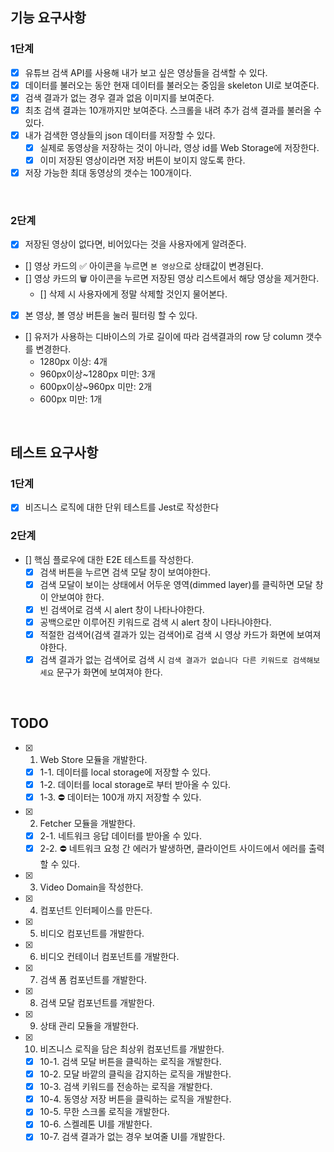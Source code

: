 ## 기능 요구사항
### 1단계
- [x] 유튜브 검색 API를 사용해 내가 보고 싶은 영상들을 검색할 수 있다.
- [x] 데이터를 불러오는 동안 현재 데이터를 불러오는 중임을 skeleton UI로 보여준다.
- [x] 검색 결과가 없는 경우 결과 없음 이미지를 보여준다.
- [x] 최초 검색 결과는 10개까지만 보여준다. 스크롤을 내려 추가 검색 결과를 불러올 수 있다.
- [x] 내가 검색한 영상들의 json 데이터를 저장할 수 있다.
  - [x] 실제로 동영상을 저장하는 것이 아니라, 영상 id를 Web Storage에 저장한다.
  - [x] 이미 저장된 영상이라면 저장 버튼이 보이지 않도록 한다.
- [x] 저장 가능한 최대 동영상의 갯수는 100개이다.

<br>

### 2단계
- [x] 저장된 영상이 없다면, 비어있다는 것을 사용자에게 알려준다.
- [] 영상 카드의 ✅  아이콘을 누르면 `본 영상`으로 상태값이 변경된다.
- [] 영상 카드의 🗑️ 아이콘을 누르면 저장된 영상 리스트에서 해당 영상을 제거한다.
  - [] 삭제 시 사용자에게 정말 삭제할 것인지 물어본다.
- [x] 본 영상, 볼 영상 버튼을 눌러 필터링 할 수 있다.
- [] 유저가 사용하는 디바이스의 가로 길이에 따라 검색결과의 row 당 column 갯수를 변경한다.
  - 1280px 이상: 4개
  - 960px이상~1280px 미만: 3개
  - 600px이상~960px 미만: 2개
  - 600px 미만: 1개

<br>

## 테스트 요구사항
### 1단계
- [x] 비즈니스 로직에 대한 단위 테스트를 Jest로 작성한다
### 2단계
- [] 핵심 플로우에 대한 E2E 테스트를 작성한다.
  - [x] 검색 버튼을 누르면 검색 모달 창이 보여야한다.
  - [x] 검색 모달이 보이는 상태에서 어두운 영역(dimmed layer)를 클릭하면 모달 창이 안보여야 한다.
  - [x] 빈 검색어로 검색 시 alert 창이 나타나야한다.
  - [x] 공백으로만 이루어진 키워드로 검색 시 alert 창이 나타나야한다.
  - [x] 적절한 검색어(검색 결과가 있는 검색어)로 검색 시 영상 카드가 화면에 보여져야한다.
  - [x] 검색 결과가 없는 검색어로 검색 시 `검색 결과가 없습니다 다른 키워드로 검색해보세요` 문구가 화면에 보여져야 한다.

<br>

## TODO
- [x] 1. Web Store 모듈을 개발한다.
  - [x] 1-1. 데이터를 local storage에 저장할 수 있다.
  - [x] 1-2. 데이터를 local storage로 부터 받아올 수 있다.
  - [x] 1-3. ⛔️ 데이터는 100개 까지 저장할 수 있다.

- [x] 2. Fetcher 모듈을 개발한다.
  - [x] 2-1. 네트워크 응답 데이터를 받아올 수 있다.
  - [x] 2-2. ⛔️ 네트워크 요청 간 에러가 발생하면, 클라이언트 사이드에서 에러를 출력할 수 있다.

- [x] 3. Video Domain을 작성한다.

- [x] 4. 컴포넌트 인터페이스를 만든다.

- [x] 5. 비디오 컴포넌트를 개발한다.

- [x] 6. 비디오 컨테이너 컴포넌트를 개발한다.

- [x] 7. 검색 폼 컴포넌트를 개발한다.

- [x] 8. 검색 모달 컴포넌트를 개발한다.

- [x] 9. 상태 관리 모듈을 개발한다.

- [x] 10. 비즈니스 로직을 담은 최상위 컴포넌트를 개발한다.
  - [x] 10-1. 검색 모달 버튼을 클릭하는 로직을 개발한다.
  - [x] 10-2. 모달 바깥의 클릭을 감지하는 로직을 개발한다.
  - [x] 10-3. 검색 키워드를 전송하는 로직을 개발한다.
  - [x] 10-4. 동영상 저장 버튼을 클릭하는 로직을 개발한다.
  - [x] 10-5. 무한 스크롤 로직을 개발한다.
  - [x] 10-6. 스켈레톤 UI를 개발한다.
  - [x] 10-7. 검색 결과가 없는 경우 보여줄 UI를 개발한다.
